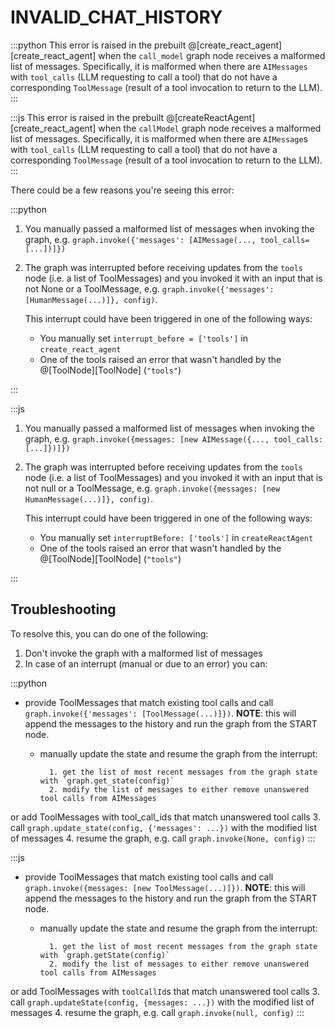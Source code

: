# INVALID_CHAT_HISTORY

:::python
This error is raised in the prebuilt @[create_react_agent][create_react_agent] when the `call_model` graph node receives a malformed list of messages. Specifically, it is malformed when there are `AIMessages` with `tool_calls` (LLM requesting to call a tool) that do not have a corresponding `ToolMessage` (result of a tool invocation to return to the LLM).
:::

:::js
This error is raised in the prebuilt @[createReactAgent][create_react_agent] when the `callModel` graph node receives a malformed list of messages. Specifically, it is malformed when there are `AIMessage`s with `tool_calls` (LLM requesting to call a tool) that do not have a corresponding `ToolMessage` (result of a tool invocation to return to the LLM).
:::

There could be a few reasons you're seeing this error:

:::python

1. You manually passed a malformed list of messages when invoking the graph, e.g. `graph.invoke({'messages': [AIMessage(..., tool_calls=[...])]})`
2. The graph was interrupted before receiving updates from the `tools` node (i.e. a list of ToolMessages)
   and you invoked it with an input that is not None or a ToolMessage,
   e.g. `graph.invoke({'messages': [HumanMessage(...)]}, config)`.

   This interrupt could have been triggered in one of the following ways:

   - You manually set `interrupt_before = ['tools']` in `create_react_agent`
   - One of the tools raised an error that wasn't handled by the @[ToolNode][ToolNode] (`"tools"`)

:::

:::js

1. You manually passed a malformed list of messages when invoking the graph, e.g. `graph.invoke({messages: [new AIMessage({..., tool_calls: [...]})]})`
2. The graph was interrupted before receiving updates from the `tools` node (i.e. a list of ToolMessages)
   and you invoked it with an input that is not null or a ToolMessage,
   e.g. `graph.invoke({messages: [new HumanMessage(...)]}, config)`.

   This interrupt could have been triggered in one of the following ways:

   - You manually set `interruptBefore: ['tools']` in `createReactAgent`
   - One of the tools raised an error that wasn't handled by the @[ToolNode][ToolNode] (`"tools"`)

:::

## Troubleshooting

To resolve this, you can do one of the following:

1. Don't invoke the graph with a malformed list of messages
2. In case of an interrupt (manual or due to an error) you can:

:::python

- provide ToolMessages that match existing tool calls and call `graph.invoke({'messages': [ToolMessage(...)]})`.
  **NOTE**: this will append the messages to the history and run the graph from the START node.

  - manually update the state and resume the graph from the interrupt:

          1. get the list of most recent messages from the graph state with `graph.get_state(config)`
          2. modify the list of messages to either remove unanswered tool calls from AIMessages

or add ToolMessages with tool_call_ids that match unanswered tool calls 3. call `graph.update_state(config, {'messages': ...})` with the modified list of messages 4. resume the graph, e.g. call `graph.invoke(None, config)`
:::

:::js

- provide ToolMessages that match existing tool calls and call `graph.invoke({messages: [new ToolMessage(...)]})`.
  **NOTE**: this will append the messages to the history and run the graph from the START node.

  - manually update the state and resume the graph from the interrupt:

          1. get the list of most recent messages from the graph state with `graph.getState(config)`
          2. modify the list of messages to either remove unanswered tool calls from AIMessages

or add ToolMessages with `toolCallId`s that match unanswered tool calls 3. call `graph.updateState(config, {messages: ...})` with the modified list of messages 4. resume the graph, e.g. call `graph.invoke(null, config)`
:::
